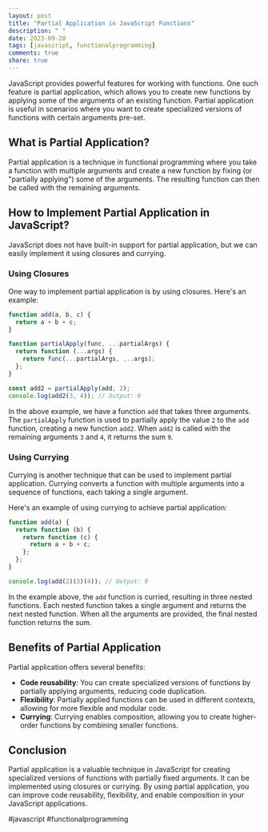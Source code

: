 ```yaml
---
layout: post
title: "Partial Application in JavaScript Functions"
description: " "
date: 2023-09-20
tags: [javascript, functionalprogramming]
comments: true
share: true
---
```


JavaScript provides powerful features for working with functions. One such feature is partial application, which allows you to create new functions by applying some of the arguments of an existing function. Partial application is useful in scenarios where you want to create specialized versions of functions with certain arguments pre-set.

## What is Partial Application?

Partial application is a technique in functional programming where you take a function with multiple arguments and create a new function by fixing (or "partially applying") some of the arguments. The resulting function can then be called with the remaining arguments.

## How to Implement Partial Application in JavaScript?

JavaScript does not have built-in support for partial application, but we can easily implement it using closures and currying.

### Using Closures

One way to implement partial application is by using closures. Here's an example:

```javascript
function add(a, b, c) {
  return a + b + c;
}

function partialApply(func, ...partialArgs) {
  return function (...args) {
    return func(...partialArgs, ...args);
  };
}

const add2 = partialApply(add, 2);
console.log(add2(3, 4)); // Output: 9
```
In the above example, we have a function `add` that takes three arguments. The `partialApply` function is used to partially apply the value `2` to the `add` function, creating a new function `add2`. When `add2` is called with the remaining arguments `3` and `4`, it returns the sum `9`.

### Using Currying

Currying is another technique that can be used to implement partial application. Currying converts a function with multiple arguments into a sequence of functions, each taking a single argument.

Here's an example of using currying to achieve partial application:

```javascript
function add(a) {
  return function (b) {
    return function (c) {
      return a + b + c;
    };
  };
}

console.log(add(2)(3)(4)); // Output: 9
```

In the example above, the `add` function is curried, resulting in three nested functions. Each nested function takes a single argument and returns the next nested function. When all the arguments are provided, the final nested function returns the sum.

## Benefits of Partial Application

Partial application offers several benefits:

- **Code reusability**: You can create specialized versions of functions by partially applying arguments, reducing code duplication.
- **Flexibility**: Partially applied functions can be used in different contexts, allowing for more flexible and modular code.
- **Currying**: Currying enables composition, allowing you to create higher-order functions by combining smaller functions.

## Conclusion

Partial application is a valuable technique in JavaScript for creating specialized versions of functions with partially fixed arguments. It can be implemented using closures or currying. By using partial application, you can improve code reusability, flexibility, and enable composition in your JavaScript applications.

#javascript #functionalprogramming